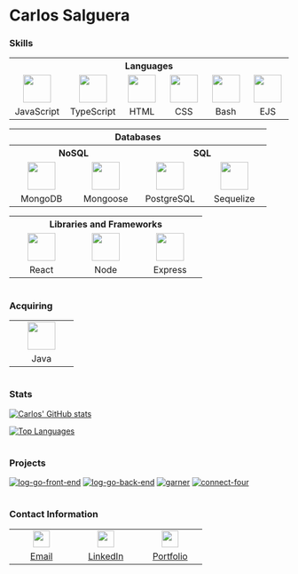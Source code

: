 # Carlos Salguera

### Skills

<table>
  <tr>
    <th colspan="6" style="text-align:center">
      Languages
    </th>
  </tr>
  <tr>
    <td align="center">
      <img src="https://cdn.jsdelivr.net/gh/devicons/devicon/icons/javascript/javascript-original.svg" width="50px"/>
    </td>
    <td align="center">
      <img src="https://cdn.jsdelivr.net/gh/devicons/devicon/icons/typescript/typescript-original.svg" width="50px"/>
    </td>
    <td align="center">
      <img src="https://cdn.jsdelivr.net/gh/devicons/devicon/icons/html5/html5-original.svg" width="50px"/>
    </td>
    <td align="center">
      <img src="https://cdn.jsdelivr.net/gh/devicons/devicon/icons/css3/css3-original.svg" width="50px"/>
    </td>
    <td align="center">
      <img src="https://cdn.jsdelivr.net/gh/devicons/devicon/icons/bash/bash-original.svg" width="50px"/>
    </td>
    <td align="center">
      <img src="https://cdn.icon-icons.com/icons2/2107/PNG/512/file_type_ejs_icon_130626.png" width="50px"/>
    </td>
  </tr>
  <tr>
    <td align="center" width="100px">JavaScript</td>
    <td align="center" width="100px">TypeScript</td>
    <td align="center" width="100px">HTML</td>
    <td align="center" width="100px">CSS</td>
    <td align="center" width="100px">Bash</td>
    <td align="center" width="100px">EJS</td>
  </tr>
</table>

<table>
  <tr>
    <th colspan="4" style="text-align:center">Databases</th>
  </tr>
  <tr>
    <th colspan="2" style="text-align:center">NoSQL</th>
    <th colspan="2" style="text-align:center">SQL</th>
  </tr>
  <tr>
    <td align="center">
      <img src="https://cdn.jsdelivr.net/gh/devicons/devicon/icons/mongodb/mongodb-original.svg" width="50px"/>
    </td>
    <td align="center">
      <img src="https://i.imgur.com/qfArKK8.png" width="50px"/>
    </td>
    <td align="center">
      <img src="https://cdn.jsdelivr.net/gh/devicons/devicon/icons/postgresql/postgresql-original.svg" width="50px"/>
    </td>
    <td align="center">
      <img src="https://cdn.jsdelivr.net/gh/devicons/devicon/icons/sequelize/sequelize-original.svg" width="50px"/>
    </td>
  </tr>
  <tr>
    <td align="center" width="100px">MongoDB</td>
    <td align="center" width="100px">Mongoose</td>
    <td align="center" width="100px">PostgreSQL</td>
    <td align="center" width="100px">Sequelize</td>
  </tr>
</table>

<table>
  <tr>
    <th colspan="3" style="text-align:center">
      Libraries and Frameworks
    </th>
  </tr>
  <tr>
    <td align="center">
      <img src="https://cdn.jsdelivr.net/gh/devicons/devicon/icons/react/react-original.svg" width="50px"/>
    </td>
    <td align="center">
      <img src="https://cdn.jsdelivr.net/gh/devicons/devicon/icons/nodejs/nodejs-original.svg" width="50px"/>
    </td>
    <td align="center">
      <img src="https://cdn.jsdelivr.net/gh/devicons/devicon/icons/express/express-original.svg" width="50px"/>
    </td>
  </tr>
  <tr>
    <td align="center" width="100px">React</td>
    <td align="center" width="100px">Node</td>
    <td align="center" width="100px">Express</td>
  </tr>
</table>

#

### Acquiring

<table>
  <tr>
    <td align="center">
      <img src="https://cdn.jsdelivr.net/gh/devicons/devicon/icons/java/java-original.svg" width="50px"/>
    </td>
  </tr>
  <tr>
    <td align="center" width="100px">Java</td>
  </tr>
</table>

#

### Stats

[![Carlos' GitHub stats](https://github-readme-stats.vercel.app/api?username=csalguera&hide=stars,issues&count_private=true&show_icons=true&theme=synthwave)](https://github.com/csalguera/github-readme-stats)

[![Top Languages](https://github-readme-stats.vercel.app/api/top-langs/?username=csalguera&langs_count=10&layout=compact&count_private=true&theme=synthwave)](https://github.com/csalguera/github-readme-stats)

#

### Projects

[![log-go-front-end](https://github-readme-stats.vercel.app/api/pin/?username=csalguera&repo=log-go-front-end&theme=synthwave)](https://github.com/csalguera/log-go-front-end) [![log-go-back-end](https://github-readme-stats.vercel.app/api/pin/?username=csalguera&repo=log-go-back-end&theme=synthwave)](https://github.com/csalguera/log-go-back-end) [![garner](https://github-readme-stats.vercel.app/api/pin/?username=csalguera&repo=garner&theme=synthwave)](https://github.com/csalguera/garner) [![connect-four](https://github-readme-stats.vercel.app/api/pin/?username=csalguera&repo=connect-four&theme=synthwave)](https://github.com/csalguera/connect-four)

#

### Contact Information

<table>
  <tr>
    <td align="center" width="100px">
      <img src="https://i.imgur.com/66I52fG.png" width="30px"/>
    </th>
    <td align="center" width="100px">
      <img src="https://i.imgur.com/59N1LTh.png" width="30px"/>
    </th>
    <td align="center" width="100px">
      <img src="https://i.imgur.com/OgNiXXo.png" width="30px"/>
    </th>
  </tr>
  <tr>
    <td align="center" width="100px">
      <a href="mailto:carlos.e.salguera@gmail.com">Email</a>
    </td>
    <td align="center" width="100px">
      <a href="https://www.linkedin.com/in/carlos-salguera/">LinkedIn</a>
    </td>
    <td align="center" width="100px">
      <a href="https://csalguera-portfolio.netlify.app/">Portfolio</a>
    </td>
  </tr>
</table>